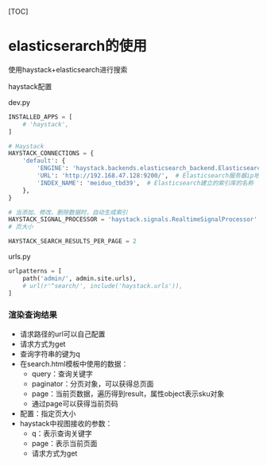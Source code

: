 [TOC]

# elasticserarch的使用

使用haystack+elasticsearch进行搜索

haystack配置

dev.py

```python
INSTALLED_APPS = [
    # 'haystack',
]

# Haystack
HAYSTACK_CONNECTIONS = {
    'default': {
        'ENGINE': 'haystack.backends.elasticsearch_backend.ElasticsearchSearchEngine',
        'URL': 'http://192.168.47.128:9200/',  # Elasticsearch服务器ip地址，端口号固定为9200
        'INDEX_NAME': 'meiduo_tbd39',  # Elasticsearch建立的索引库的名称
    },
}

# 当添加、修改、删除数据时，自动生成索引
HAYSTACK_SIGNAL_PROCESSOR = 'haystack.signals.RealtimeSignalProcessor'
# 页大小

HAYSTACK_SEARCH_RESULTS_PER_PAGE = 2
```

urls.py

```python
urlpatterns = [
    path('admin/', admin.site.urls),
    # url(r'^search/', include('haystack.urls')),
]
```

### 渲染查询结果

- 请求路径的url可以自己配置
- 请求方式为get
- 查询字符串的键为q
- 在search.html模板中使用的数据：
    - query：查询关键字
    - paginator：分页对象，可以获得总页面
    - page：当前页数据，遍历得到result，属性object表示sku对象
    - 通过page可以获得当前页码
- 配置：指定页大小
- haystack中视图接收的参数：
    - q：表示查询关键字
    - page：表示当前页面
    - 请求方式为get